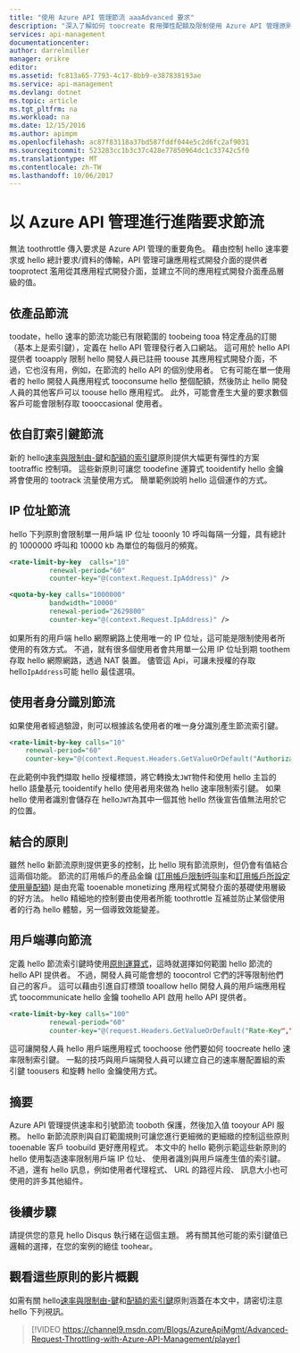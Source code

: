 ```yaml
---
title: "使用 Azure API 管理節流 aaaAdvanced 要求"
description: "深入了解如何 toocreate 套用彈性配額及限制使用 Azure API 管理原則的速率。"
services: api-management
documentationcenter: 
author: darrelmiller
manager: erikre
editor: 
ms.assetid: fc813a65-7793-4c17-8bb9-e387838193ae
ms.service: api-management
ms.devlang: dotnet
ms.topic: article
ms.tgt_pltfrm: na
ms.workload: na
ms.date: 12/15/2016
ms.author: apimpm
ms.openlocfilehash: ac87f83118a37bd587fddf044e5c2d6fc2af9031
ms.sourcegitcommit: 523283cc1b3c37c428e77850964dc1c33742c5f0
ms.translationtype: MT
ms.contentlocale: zh-TW
ms.lasthandoff: 10/06/2017
---
```

# <a name="advanced-request-throttling-with-azure-api-management"></a>以 Azure API 管理進行進階要求節流
無法 toothrottle 傳入要求是 Azure API 管理的重要角色。 藉由控制 hello 速率要求或 hello 總計要求/資料的傳輸，API 管理可讓應用程式開發介面的提供者 tooprotect 濫用從其應用程式開發介面，並建立不同的應用程式開發介面產品層級的值。

## <a name="product-based-throttling"></a>依產品節流
toodate，hello 速率的節流功能已有限範圍的 toobeing tooa 特定產品的訂閱 （基本上是索引鍵），定義在 hello API 管理發行者入口網站。 這可用於 hello API 提供者 tooapply 限制 hello 開發人員已註冊 toouse 其應用程式開發介面，不過，它也沒有用，例如，在節流的 hello API 的個別使用者。 它有可能在單一使用者的 hello 開發人員應用程式 tooconsume hello 整個配額，然後防止 hello 開發人員的其他客戶可以 toouse hello 應用程式。 此外，可能會產生大量的要求數個客戶可能會限制存取 toooccasional 使用者。

## <a name="custom-key-based-throttling"></a>依自訂索引鍵節流
新的 hello[速率與限制由-鍵](https://msdn.microsoft.com/library/azure/dn894078.aspx#LimitCallRateByKey)和[配額的索引鍵](https://msdn.microsoft.com/library/azure/dn894078.aspx#SetUsageQuotaByKey)原則提供大幅更有彈性的方案 tootraffic 控制項。 這些新原則可讓您 toodefine 運算式 tooidentify hello 金鑰將會使用的 tootrack 流量使用方式。 簡單範例說明 hello 這個運作的方式。 

## <a name="ip-address-throttling"></a>IP 位址節流
hello 下列原則會限制單一用戶端 IP 位址 tooonly 10 呼叫每隔一分鐘，具有總計的 1000000 呼叫和 10000 kb 為單位的每個月的頻寬。 

```xml
<rate-limit-by-key  calls="10"
          renewal-period="60"
          counter-key="@(context.Request.IpAddress)" />

<quota-by-key calls="1000000"
          bandwidth="10000"
          renewal-period="2629800"
          counter-key="@(context.Request.IpAddress)" />
```

如果所有的用戶端 hello 網際網路上使用唯一的 IP 位址，這可能是限制使用者所使用的有效方式。 不過，就有很多個使用者會共用單一公用 IP 位址到期 toothem 存取 hello 網際網路，透過 NAT 裝置。 儘管這 Api，可讓未授權的存取 hello`IpAddress`可能 hello 最佳選項。

## <a name="user-identity-throttling"></a>使用者身分識別節流
如果使用者經過驗證，則可以根據該名使用者的唯一身分識別產生節流索引鍵。

```xml
<rate-limit-by-key calls="10"
    renewal-period="60"
    counter-key="@(context.Request.Headers.GetValueOrDefault("Authorization","").AsJwt()?.Subject)" />
```

在此範例中我們擷取 hello 授權標頭，將它轉換太`JWT`物件和使用 hello 主旨的 hello 語彙基元 tooidentify hello 使用者用來做為 hello 速率限制索引鍵。 如果 hello 使用者識別會儲存在 hello`JWT`為其中一個其他 hello 然後宣告值無法用於它的位置。

## <a name="combined-policies"></a>結合的原則
雖然 hello 新節流原則提供更多的控制，比 hello 現有節流原則，但仍會有值結合這兩個功能。 節流的訂用帳戶的產品金鑰 ([訂用帳戶限制呼叫率](https://msdn.microsoft.com/library/azure/dn894078.aspx#LimitCallRate)和[訂用帳戶所設定使用量配額](https://msdn.microsoft.com/library/azure/dn894078.aspx#SetUsageQuota)) 是由充電 tooenable monetizing 應用程式開發介面的基礎使用層級的好方法。 hello 精細地的控制要由使用者所能 toothrottle 互補並防止某個使用者的行為 hello 體驗，另一個導致效能變差。 

## <a name="client-driven-throttling"></a>用戶端導向節流
定義 hello 節流索引鍵時使用[原則運算式](https://msdn.microsoft.com/library/azure/dn910913.aspx)，這時就選擇如何範圍 hello 節流的 hello API 提供者。 不過，開發人員可能會想的 toocontrol 它們的評等限制他們自己的客戶。 這可以藉由引進自訂標頭 tooallow hello 開發人員的用戶端應用程式 toocommunicate hello 金鑰 toohello API 啟用 hello API 提供者。

```xml
<rate-limit-by-key calls="100"
          renewal-period="60"
          counter-key="@(request.Headers.GetValueOrDefault("Rate-Key",""))"/>
```

這可讓開發人員 hello 用戶端應用程式 toochoose 他們要如何 toocreate hello 速率限制索引鍵。 一點的技巧與用戶端開發人員可以建立自己的速率層配置組的索引鍵 toousers 和旋轉 hello 金鑰使用方式。

## <a name="summary"></a>摘要
Azure API 管理提供速率和引號節流 tooboth 保護，然後加入值 tooyour API 服務。 hello 新節流原則與自訂範圍規則可讓您進行更細微的更細緻的控制這些原則 tooenable 客戶 toobuild 更好應用程式。 本文中的 hello 範例示範這些新原則的 hello 使用製造速率限制用戶端 IP 位址、 使用者識別與用戶端產生值的索引鍵。 不過，還有 hello 訊息，例如使用者代理程式、 URL 的路徑片段、 訊息大小也可使用的許多其他組件。

## <a name="next-steps"></a>後續步驟
請提供您的意見 hello Disqus 執行緒在這個主題。 將有關其他可能的索引鍵值已邏輯的選擇，在您的案例的絕佳 toohear。

## <a name="watch-a-video-overview-of-these-policies"></a>觀看這些原則的影片概觀
如需有關 hello[速率與限制由-鍵](https://msdn.microsoft.com/library/azure/dn894078.aspx#LimitCallRateByKey)和[配額的索引鍵](https://msdn.microsoft.com/library/azure/dn894078.aspx#SetUsageQuotaByKey)原則涵蓋在本文中，請密切注意 hello 下列視訊。

> [!VIDEO https://channel9.msdn.com/Blogs/AzureApiMgmt/Advanced-Request-Throttling-with-Azure-API-Management/player]
> 
> 

